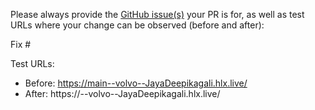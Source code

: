 Please always provide the [GitHub issue(s)](../issues) your PR is for, as well as test URLs where your change can be observed (before and after):

Fix #<gh-issue-id>

Test URLs:
- Before: https://main--volvo--JayaDeepikagali.hlx.live/
- After: https://<branch>--volvo--JayaDeepikagali.hlx.live/
